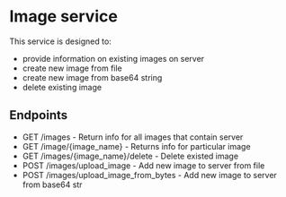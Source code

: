 # Image service

This service is designed to:
- provide information on existing images on server
- create new image from file
- create new image from base64 string
- delete existing image

## Endpoints
- GET /images - Return info for all images that contain server
- GET /image/{image_name} - Returns info for particular image
- GET /images/{image_name}/delete - Delete existed image
- POST /images/upload_image - Add new image to server from file
- POST /images/upload_image_from_bytes - Add new image to server from base64 str
